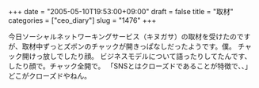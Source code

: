 +++
date = "2005-05-10T19:53:00+09:00"
draft = false
title = "取材"
categories = ["ceo_diary"]
slug = "1476"
+++

今日ソーシャルネットワーキングサービス（キヌガサ）の取材を受けたのですが、取材中ずっとズボンのチャックが開きっぱなしだったようです。僕。
チャック開けっ放しでしたり顔。
ビジネスモデルについて語ったりしてたんです、したり顔で。チャック全開で。
「SNSとはクローズドであることが特徴で、、」
どこがクローズドやねん。
